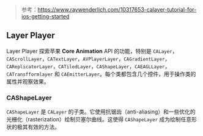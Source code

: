 > 参考：<https://www.raywenderlich.com/10317653-calayer-tutorial-for-ios-getting-started>

## Layer Player

Layer Player 探索苹果 **Core Animation** API 的功能，特别是 `CALayer`，`CAScrollLayer`，`CATextLayer`，`AVPlayerLayer`，`CAGradientLayer`，`CAReplicatorLayer`，`CATiledLayer`，`CAShapeLayer`，`CAEAGLLayer`，`CATransfformlayer` 和 `CAEmitterLayer`。每个类都包含几个控件，用于操作类的属性并观察效果。



### CAShapeLayer

`CAShapeLayer` 是 `CALayer` 的子类。它使用抗锯齿（anti-aliasing）和一些优化的光栅化（rasterization）绘制贝塞尔曲线。这使得 `CAShapeLayer` 成为绘制任意形状的极其有效的方法。

